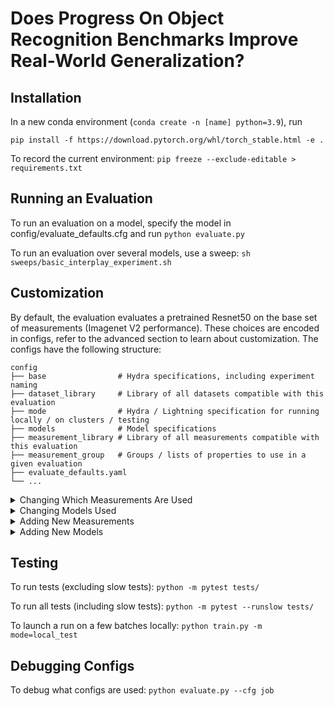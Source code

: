 # Does Progress On Object Recognition Benchmarks Improve Real-World Generalization?

## Installation

In a new conda environment (`conda create -n [name] python=3.9`), run

`pip install -f https://download.pytorch.org/whl/torch_stable.html -e .`

To record the current environment: `pip freeze --exclude-editable > requirements.txt`


## Running an Evaluation
To run an evaluation on a model, specify the model in config/evaluate_defaults.cfg and run `python evaluate.py`

To run an evaluation over several models, use a sweep: `sh sweeps/basic_interplay_experiment.sh`


## Customization
By default, the evaluation evaluates a pretrained Resnet50 on the base set of measurements (Imagenet V2 performance). These choices are encoded in configs, refer to the advanced section to learn about customization. The configs have the following structure: 

    config
    ├── base                # Hydra specifications, including experiment naming
    ├── dataset_library     # Library of all datasets compatible with this evaluation           
    ├── mode                # Hydra / Lightning specification for running locally / on clusters / testing
    ├── models              # Model specifications
    ├── measurement_library # Library of all measurements compatible with this evaluation
    ├── measurement_group   # Groups / lists of properties to use in a given evaluation   
    ├── evaluate_defaults.yaml 
    └── ...
    
<details>
  <summary> Changing Which Measurements Are Used </summary>

#### To change which measurements are measured: 
- Option 1: Alter the list of measurements in `config/measurement_group/base`
     ``` 
    config/measurement_group/base.yaml

      measurements: [<add_measurement_name>]
    ```
  
- Option 2: create a new measurement group (make a new config file, ex: `config/measurement_group/new_measurement_group.yaml`, and specify it in `evaluate_defaults.yaml`
     ``` 
    config/measurement_group/new_measurement_group.yaml

      measurements: [<measurement_name>]
    ```

    ``` 
    config/evaluate_defaults.yaml

      property_group: <new_measurement_group>
    ```
  
  </details>
  
  <details>
  <summary> Changing Models Used </summary>
  
#### To change which model(s) are used: 
- For non-sweep experiments, change the model in `evaluate_defaults.yaml`. You can find supported models in `config/models/`
    ``` 
    config/evaluate_defaults.yaml

      model: chosen_model
    ```
- For sweeps: change the models list in your sweep file directly, e.g. in `sh sweeps/basic_interplay_experiment.sh`
    ``` 
    sweeps/basic_interplay_experiment.yaml

      python evaluate.py -m model=resnet101,resnet18,chosen_model \
    ```   
    
</details>

<details>
  <summary> Adding New Measurements </summary>
  
#### To add a new measurement: 
1) Add a config object to the measurement library found in `config/measurement_library/all.yaml` under the appropriate subsection. Measurement type is either 'properties' or 'benefits', as shown in the folder names. Leave the model and experiment_config values blank - they are dynamically passed in during the evaluation, but are necessary to list in the config for Hydra to identify the object.  
    ``` 
    config/measurement_library/all.yaml
      
      new_measurement_name: 
          _target_: measurements.<measurement_type>.<file_name>.<class>
          datamodule_names: [<datamodule_name>] # e.g. imagenet, v2
          model: 
          experiment_config: 
    ```
2) Add the measurement name to the desired measurement_group (e.g. change 'measurements' in `config/measurement_group/base.yaml` to include the new measurement)
    ``` 
    config/measurement_group/base.yaml

      measurements: [<new_measurement_name>]
    ```
3) Add a python class for a new measurement in `measurements.<measurement_type>.<file_name>.<class>`, inheriting the `Measurement` class. **For a commented and explained example, see the ClassificationAccuracyEvaluation class found [here](https://github.com/fairinternal/Interplay_of_Model_Properties/blob/d5720c589c4e151b1bcb8f9d45515bd298b885fc/measurements/benefits/generalization.py#L13).** Each measurement object is passed in a list of dataset names (that you will define in the measurement config, as above). This list determines which datasets the measurement accesses. The abstract measurement class constructs the datasets for you and stores them in the self.datamodules, which is dictionary mapping in the form of {datamodule_name: datamdule object}. To use the dataset in your measurement, just use this dictionary to access the desired datasets (see below, and in ClassificationAccuracyEvaluation example).  ** Logging: the measurement object must return a dict[str: float], with the key identifying the measurement, followng the convention of <datamodule_name>_<data_split>_<property_name>, all lowercase. Example: imagenet_test_accuracy**

    ``` 
    measurements.<measurement_type>.<file_name>.py
        
      class NewMeasurementName(Measurement):
          """<Describe the measurement>
            Args:
                datamodule_names (list[str]): list of dataset names required for this measurement. E.g. ['imagenet', 'dollarstreet']
                model (ClassifierModule): pytorch model to perform the measurement with
                experiment_config (DictConfig): Hydra config used primarily to instantiate a trainer. Must have key: 'trainer' to be compatible with pytorch lightning.
            Return:
                dict in the form {str: float}, where each key represents the name of the measurement, and each float is the corresponding value.
            """

        def __init__(self, datamodule_names: list[str],  model: ClassifierModule, experiment_config: DictConfig,):
            super().__init__(datamodule_names, model, experiment_config)

        def measure(self):

            # Get datamodule of interest
            datamodule_name, datamodule = next(iter(self.datamodules.items()))
            
            # Access model and trainer like this: self.model, self.trainer

            #### Insert Calculation Here #### 
            
            property_name = "example"
            return {f"{datamodule_name}_{split}_{property_name}: 13}
    ```    
    
    ***Common Pitfalls (Megan found in adding her own measurements):***
    - If you use a torchmetrics metric and define it outside of the Model's constructor (in our case, likely the test_step function), lightning will not handle moving it to GPU, and so you will have to when you define the metric.  

  </details>

<details>
    
  <summary> Adding New Models </summary>

  #### To add a new model: 
1) Add a config yaml file in `config/models/<new_model>.yaml` with a 'model_name' and a 'model' key that maps to the model target.
     ``` 
    config/models/<new_model>.yaml

        # @package _global_
        model_name: new_model_name

        model: 
          _target_: models.<model_architecture>.<file_name>.<class>
          learning_rate: 1e-4
          optimizer: adam

    ```
2) Add the model name to either `evaluate_defaults.yaml` or the sweep to include it in your run. 
    ``` 
    config/evaluate_defaults.yaml

      model: new_model_name
    ```
3) Add a python class for a new model in `models/<architecture_folder>/<new_model>.py` (e.g. `models/resnet/resnet.py`) that inherits the ClassifierModule class. You can either keep all the models for a given architecture in one script, or separate them out into distinct files if there's more detailed implementation. Just make sure your the config target matches the path you use!
    
    ``` 
    models/<architecture_folder>/<new_model>.py
        
        from base_model import ClassifierModule
        
        class NewModelName(ClassifierModule):
            def __init__(
                self,
                timm_name: str = "",
                checkpoint_url: str = "",
            ):
                super().__init__(
                    timm_name=timm_name,
                    checkpoint_url=checkpoint_url
                )
            
            # Optional 
            def load_model(self):
                model = <something>
  
                return model

    ```
    
  </details>

  
## Testing
To run tests (excluding slow tests): `python -m pytest tests/`

To run all tests (including slow tests): `python -m pytest --runslow tests/`

To launch a run on a few batches locally: `python train.py -m mode=local_test`

## Debugging Configs
To debug what configs are used: `python evaluate.py --cfg job`

